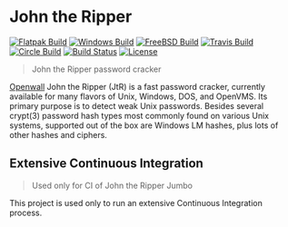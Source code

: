 # John the Ripper

[![Flatpak Build](https://gitlab.com/claudioandre-br/JtR-CI/badges/master/pipeline.svg)](https://gitlab.com/claudioandre-br/JtR-CI/pipelines)
[![Windows Build](https://ci.appveyor.com/api/projects/status/hd7cp5qt34xfu7d8?svg=true)](https://ci.appveyor.com/project/claudioandre-br/johntheripper)
[![FreeBSD Build](https://api.cirrus-ci.com/github/claudioandre-br/JohnTheRipper.svg?branch=test)](https://cirrus-ci.com/github/claudioandre-br/JohnTheRipper)
[![Travis Build](https://api.travis-ci.org/claudioandre-br/JohnTheRipper.svg)](https://travis-ci.org/claudioandre-br/JohnTheRipper)
[![Circle Build](https://circleci.com/gh/claudioandre-br/JohnTheRipper/tree/bleeding-jumbo.svg?style=shield)](https://app.circleci.com/pipelines/github/claudioandre-br/JohnTheRipper)
[![Build Status](https://dev.azure.com/claudioandre-br/JohnTheRipper/_apis/build/status/JohnTheRipper)](https://dev.azure.com/claudioandre-br/JohnTheRipper/_build/latest?definitionId=2)
[![License](https://img.shields.io/badge/License-GPL%20v2-blue.svg)](https://github.com/claudioandre-br/JtR-CI/blob/master/LICENSE.txt)

> John the Ripper password cracker

[Openwall](http://openwall.com/) John the Ripper (JtR) is a fast password cracker,
currently available for many flavors of Unix, Windows, DOS, and OpenVMS. Its primary
purpose is to detect weak Unix passwords. Besides several crypt(3) password hash
types most commonly found on various Unix systems, supported out of the box are
Windows LM hashes, plus lots of other hashes and ciphers.

## Extensive Continuous Integration

> Used only for CI of John the Ripper Jumbo

This project is used only to run an extensive Continuous Integration process.
